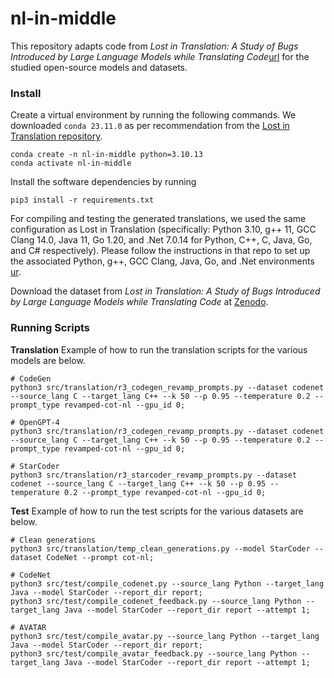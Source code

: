 # nl-in-middle

This repository adapts code from *Lost in Translation: A Study of Bugs Introduced by Large Language Models while Translating Code*[url](https://github.com/Intelligent-CAT-Lab/PLTranslationEmpirical?tab=readme-ov-file) for the studied open-source models and datasets.

### Install
Create a virtual environment by running the following commands. We downloaded `conda 23.11.0` as per recommendation from the [Lost in Translation repository](https://github.com/Intelligent-CAT-Lab/PLTranslationEmpirical?tab=readme-ov-file).

```
conda create -n nl-in-middle python=3.10.13
conda activate nl-in-middle
```

Install the software dependencies by running

```
pip3 install -r requirements.txt
```

For compiling and testing the generated translations, we used the same configuration as Lost in Translation (specifically: Python 3.10, g++ 11, GCC Clang 14.0, Java 11, Go 1.20, and .Net 7.0.14 for Python, C++, C, Java, Go, and C# respectively). Please follow the instructions in that repo to set up the associated Python, g++, GCC Clang, Java, Go, and .Net environments [ur](https://github.com/Intelligent-CAT-Lab/PLTranslationEmpirical?tab=readme-ov-file).

Download the dataset from *Lost in Translation: A Study of Bugs Introduced by Large Language Models while Translating Code* at [Zenodo](https://zenodo.org/doi/10.5281/zenodo.8190051). 


### Running Scripts
**Translation**
Example of how to run the translation scripts for the various models are below.
```
# CodeGen
python3 src/translation/r3_codegen_revamp_prompts.py --dataset codenet --source_lang C --target_lang C++ --k 50 --p 0.95 --temperature 0.2 --prompt_type revamped-cot-nl --gpu_id 0;

# OpenGPT-4
python3 src/translation/r3_codegen_revamp_prompts.py --dataset codenet --source_lang C --target_lang C++ --k 50 --p 0.95 --temperature 0.2 --prompt_type revamped-cot-nl --gpu_id 0;

# StarCoder
python3 src/translation/r3_starcoder_revamp_prompts.py --dataset codenet --source_lang C --target_lang C++ --k 50 --p 0.95 --temperature 0.2 --prompt_type revamped-cot-nl --gpu_id 0;
```

**Test**
Example of how to run the test scripts for the various datasets are below.
```
# Clean generations
python3 src/translation/temp_clean_generations.py --model StarCoder --dataset CodeNet --prompt cot-nl;

# CodeNet 
python3 src/test/compile_codenet.py --source_lang Python --target_lang Java --model StarCoder --report_dir report;
python3 src/test/compile_codenet_feedback.py --source_lang Python --target_lang Java --model StarCoder --report_dir report --attempt 1;

# AVATAR
python3 src/test/compile_avatar.py --source_lang Python --target_lang Java --model StarCoder --report_dir report;
python3 src/test/compile_avatar_feedback.py --source_lang Python --target_lang Java --model StarCoder --report_dir report --attempt 1;
```
